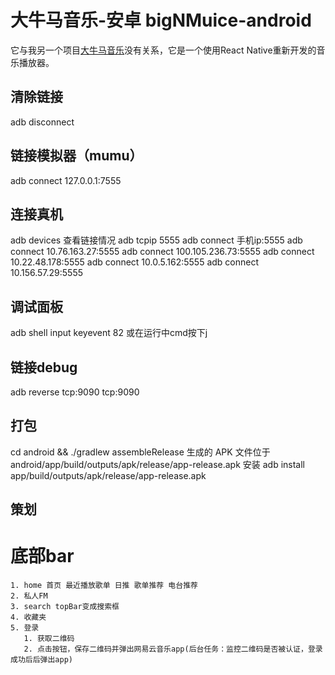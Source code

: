 # 大牛马音乐-安卓 bigNMuice-android
它与我另一个项目<a href="https://github.com/southernMD/music-of-big-cattle-and-horses-plus">大牛马音乐</a>没有关系，它是一个使用React Native重新开发的音乐播放器。

## 清除链接
adb disconnect

## 链接模拟器（mumu）
adb connect 127.0.0.1:7555

## 连接真机
adb devices 查看链接情况
adb tcpip 5555 
adb connect 手机ip:5555
adb connect 10.76.163.27:5555
adb connect 100.105.236.73:5555
adb connect 10.22.48.178:5555
adb connect 10.0.5.162:5555
adb connect 10.156.57.29:5555

## 调试面板
adb shell input keyevent 82 
或在运行中cmd按下j

## 链接debug
adb reverse tcp:9090 tcp:9090

## 打包
cd android && ./gradlew assembleRelease
生成的 APK 文件位于android/app/build/outputs/apk/release/app-release.apk
安装 adb install app/build/outputs/apk/release/app-release.apk
 
## 策划
# 底部bar
    1. home 首页 最近播放歌单 日推 歌单推荐 电台推荐
    2. 私人FM
    3. search topBar变成搜索框
    4. 收藏夹
    5. 登录
       1. 获取二维码 
       2. 点击按钮，保存二维码并弹出网易云音乐app(后台任务：监控二维码是否被认证，登录成功后后弹出app)